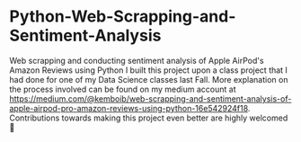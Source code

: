 # Python-Web-Scrapping-and-Sentiment-Analysis
Web scrapping and conducting sentiment analysis  of Apple AirPod's Amazon Reviews using Python
I built this project upon a class project that I had done for one of my Data Science classes last Fall.
More explanation on the process involved can be found on my medium account at https://medium.com/@kemboib/web-scrapping-and-sentiment-analysis-of-apple-airpod-pro-amazon-reviews-using-python-16e542924f18.
Contributions towards making this project even better are highly welcomed 🙂
